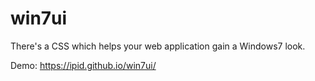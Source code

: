 # win7ui
There's a CSS which helps your web application gain a Windows7 look.

Demo: https://ipid.github.io/win7ui/
